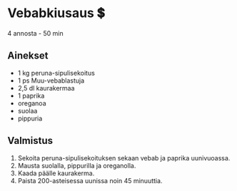# Vebabkiusaus 💲
4 annosta - 50 min


## Ainekset
- 1 kg peruna-sipulisekoitus
- 1 ps Muu-vebablastuja
- 2,5 dl kaurakermaa
- 1 paprika
- oreganoa
- suolaa
- pippuria


## Valmistus
1. Sekoita peruna-sipulisekoituksen sekaan vebab ja paprika uunivuoassa.
2. Mausta suolalla, pippurilla ja oreganolla.
3. Kaada päälle kaurakerma.
4. Paista 200-asteisessa uunissa noin 45 minuuttia.
